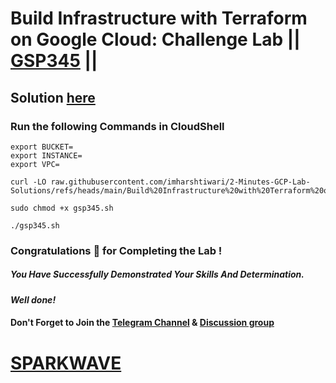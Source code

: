 # Build Infrastructure with Terraform on Google Cloud: Challenge Lab || [GSP345](https://www.cloudskillsboost.google/focuses/42740?parent=catalog) ||

## Solution [here](https://youtu.be/6fidKO9GO7w)

### Run the following Commands in CloudShell
```
export BUCKET=
export INSTANCE=
export VPC=
```
```
curl -LO raw.githubusercontent.com/imharshtiwari/2-Minutes-GCP-Lab-Solutions/refs/heads/main/Build%20Infrastructure%20with%20Terraform%20on%20Google%20Cloud%20Challenge%20Lab/gsp345.sh

sudo chmod +x gsp345.sh

./gsp345.sh
```

### Congratulations 🎉 for Completing the Lab !

##### *You Have Successfully Demonstrated Your Skills And Determination.*

#### *Well done!*

#### Don't Forget to Join the [Telegram Channel](https://t.me/sparkwave.01) & [Discussion group](https://t.me/sparkwave.01chats)

# [SPARKWAVE](https://www.youtube.com/@sparkwave.01)
